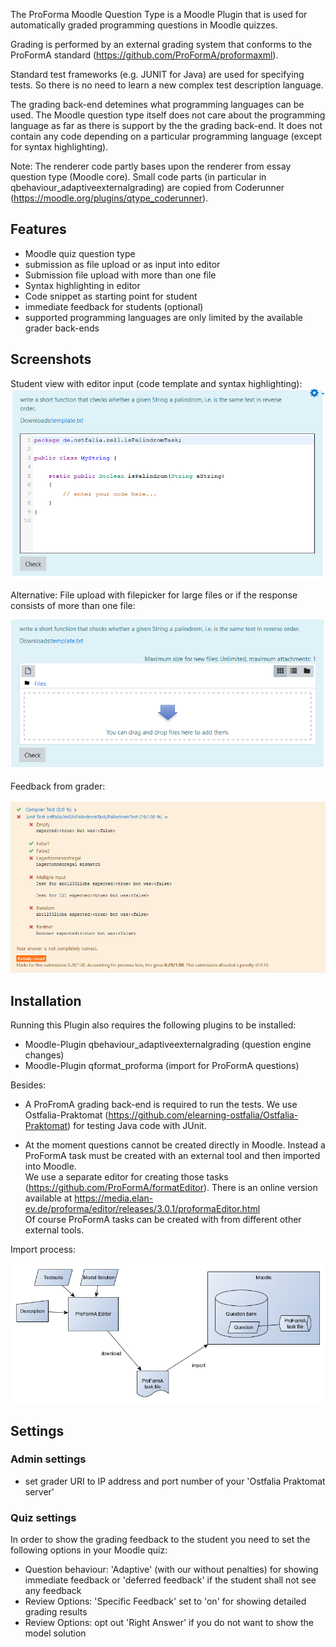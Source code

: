The ProForma Moodle Question Type is a Moodle Plugin that is used for 
automatically graded programming questions in Moodle quizzes.

Grading is performed by an external grading system that conforms to the ProFormA standard 
(https://github.com/ProFormA/proformaxml). 

Standard test frameworks (e.g. JUNIT for Java) are used for specifying tests. So there is no 
need to learn a new complex test description language.
 
The grading back-end detemines what programming languages can be used. The Moodle question type 
itself does not care about the programming language as far as there is support by the the grading back-end. 
It does not contain any code depending on a particular programming language 
(except for syntax highlighting).


  
Note: The renderer code partly bases upon the renderer from essay question type (Moodle core).
Small code parts (in particular in qbehaviour_adaptiveexternalgrading) are copied from Coderunner 
(https://moodle.org/plugins/qtype_coderunner).
  
## Features

- Moodle quiz question type 
- submission as file upload or as input into editor
- Submission file upload with more than one file 
- Syntax highlighting in editor
- Code snippet as starting point for student
- immediate feedback for students (optional) 
- supported programming languages are only limited by the available grader back-ends 

## Screenshots

Student view with editor input (code template and syntax highlighting): 
![editor with code template](doc/student_editor.png "student view with editor")

Alternative: File upload with filepicker for large files or if the response consists of more than one file:

![filepicker](doc/student_filepicker.png "student view with filepicker")

Feedback from grader:

![filepicker](doc/student_feedback_2.png "feedback")
 

## Installation


Running this Plugin also requires the following plugins to be installed:

- Moodle-Plugin qbehaviour_adaptiveexternalgrading (question engine changes)
- Moodle-Plugin qformat_proforma (import for ProFormA questions)

Besides:
 
- A ProFromA grading back-end is required to run the tests. We use 
Ostfalia-Praktomat (https://github.com/elearning-ostfalia/Ostfalia-Praktomat) for testing 
Java code with JUnit.

- At the moment questions cannot be created directly in Moodle. 
Instead a ProFormA task must be created with an external tool and then imported into Moodle.   
We use a separate editor for creating those tasks (https://github.com/ProFormA/formatEditor). 
There is an online version available at 
https://media.elan-ev.de/proforma/editor/releases/3.0.1/proformaEditor.html       
Of course ProFormA tasks can be created with from different other external tools.

Import process:

![import](doc/import_en.png "import")

## Settings


### Admin settings

* set grader URI to IP address and port number of your 'Ostfalia Praktomat server'

### Quiz settings

In order to show the grading feedback to the student you need to set the following options in your Moodle quiz:

* Question behaviour: 'Adaptive' (with our without penalties) for showing immediate feedback
  or 'deferred feedback' if the student  shall not see any feedback 
* Review Options: 'Specific Feedback' set to 'on' for showing detailed grading results
* Review Options: opt out 'Right Answer' if you do not want to show the model solution


